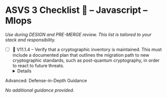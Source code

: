 # ASVS 3 Checklist 🔴 – Javascript – Mlops

_Use during DESIGN and PRE-MERGE review. This list is tailored to your stack and responsibility._

- [ ] 🔴 V11.1.4 – Verify that a cryptographic inventory is maintained. This must include a documented plan that outlines the migration path to new cryptographic standards, such as post-quantum cryptography, in order to react to future threats.
  <details>
<summary>Advanced: Defense-in-Depth Guidance</summary>

_No additional guidance provided._

</details>
